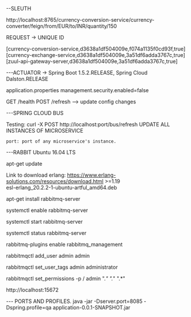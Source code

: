--SLEUTH

http://localhost:8765/currency-conversion-service/currency-converter/feign/from/EUR/to/INR/quantity/150
  
  REQUEST -> UNIQUE ID 

  [currency-conversion-service,d3638a1df504009e,f074a1135f0cd93f,true]
  [currency-exchange-service,d3638a1df504009e,3a51df6adda3767c,true]
  [zuul-api-gateway-server,d3638a1df504009e,3a51df6adda3767c,true]
  
  
---ACTUATOR -> Spring Boot 1.5.2.RELEASE, Spring Cloud Dalston.RELEASE

application.properties
	management.security.enabled=false
	
GET /health
POST /refresh --> update config changes


---SPRING CLOUD BUS

Testing:
	curl -X POST http://localhost:port/bus/refresh UPDATE ALL INSTANCES OF MICROSERVICE
	
	port: port of any microservice's instance.
	
---RABBIT
	Ubuntu 16.04 LTS
	
apt-get update

Link to download erlang:
https://www.erlang-solutions.com/resources/download.html
	>=1.19	
		esl-erlang_20.2.2-1-ubuntu-artful_amd64.deb
	
apt-get install rabbitmq-server

systemctl enable rabbitmq-server

systemctl start rabbitmq-server

systemctl status rabbitmq-server

rabbitmq-plugins enable rabbitmq_management

rabbitmqctl add_user admin admin

rabbitmqctl set_user_tags admin administrator

rabbitmqctl set_permissions -p / admin ".*" ".*" ".*"

http://localhost:15672


--- PORTS AND PROFILES.
	java -jar -Dserver.port=8085 -Dspring.profile=qa application-0.0.1-SNAPSHOT.jar
	

